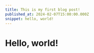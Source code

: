 ```yaml
---
title: This is my first blog post!
published_at: 2024-02-07T15:00:00.000Z
snippet: hello, world!
---
```


# Hello, world!